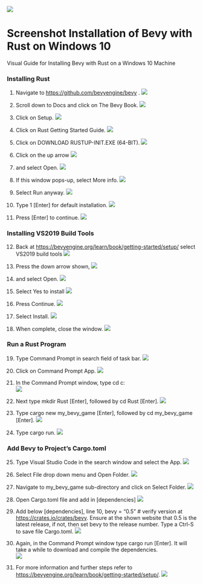![](img/banner.svg)
# Screenshot Installation of Bevy with Rust on Windows 10
Visual Guide for Installing Bevy with Rust on a Windows 10 Machine

### Installing Rust
1.	Navigate to https://github.com/bevyengine/bevy .
![](img/step01.png)

2.	Scroll down to Docs and click on The Bevy Book.
![](img/step02.png)

3.	Click on Setup.
![](img/step03.png)

4.	Click on Rust Getting Started Guide.
![](img/step04.png)

5.	Click on DOWNLOAD RUSTUP-INIT.EXE (64-BIT).
![](img/step05.png)

6.	Click on the up arrow 
![](img/step06.png)

7.	and select Open.
![](img/step07.png)

8.	If this window pops-up, select More info.
![](img/step08.png)

9.	Select Run anyway.
![](img/step09.png)

10.	Type 1 [Enter] for default installation.
![](img/step10.png)

11.	Press [Enter] to continue.
![](img/step11.png)

### Installing VS2019 Build Tools
12.	Back at https://bevyengine.org/learn/book/getting-started/setup/ select VS2019 build tools
![](img/step12.png)

13.	Press the down arrow shown,
![](img/step13.png)

14.	and select Open.
![](img/step14.png)

15.	Select Yes to install
![](img/step15.png)

16.	Press Continue.
![](img/step16.png)

17.	Select Install.
![](img/step17.png)

18.	When complete, close the window.
![](img/step18.png)

### Run a Rust Program
19.	Type Command Prompt in search field of task bar.
![](img/step19.png)

20.	Click on Command Prompt App.
![](img/step20.png)

21.	In the Command Prompt window, type cd c:\
![](img/step21.png)

22.	Next type mkdir Rust [Enter], followed by cd Rust [Enter].
![](img/step22.png)

23.	Type cargo new my_bevy_game [Enter], followed by cd my_bevy_game [Enter].
![](img/step23.png)

24.	Type cargo run.
![](img/step24.png)

### Add Bevy to Project’s Cargo.toml
25.	Type Visual Studio Code in the search window and select the App.
![](img/step25.png)

26.	Select File drop down menu and Open Folder.
![](img/step26.png)

27.	Navigate to my_bevy_game sub-directory and click on Select Folder.
![](img/step27.png)

28.	Open Cargo.toml file and add in [dependencies]
![](img/step28.png)

29.	Add below [dependencies], line 10, bevy = “0.5” # verify version at https://crates.io/crates/bevy.  Ensure at the shown website that 0.5 is the latest release, if not, then set bevy to the release number.  Type a Ctrl-S to save file Cargo.toml.
![](img/step29.png)

30.	Again, in the Command Prompt window type cargo run [Enter].  It will take a while to download and compile the dependencies.  
![](img/step30.png)

31.	For more information and further steps refer to https://bevyengine.org/learn/book/getting-started/setup/.
![](img/step31.png)
